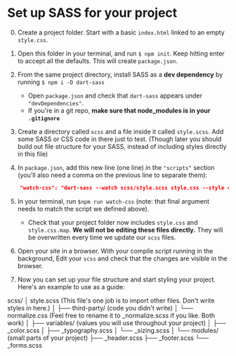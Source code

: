 # Set up SASS for your project

0. Create a project folder. Start with a basic `index.html` linked to an empty `style.css`.

1. Open this folder in your terminal, and run `$ npm init`. Keep hitting enter to accept all the defaults. This will create `package.json`.

2. From the same project directory, install SASS as a **dev dependency** by running `$ npm i -D dart-sass`

    - Open `package.json` and check that `dart-sass` appears under `"devDependencies"`.
    - If you're in a git repo, **make sure that node_modules is in your `.gitignore`**

3. Create a directory called `scss` and a file inside it called `style.scss`. Add some SASS or CSS code in there just to test. (Though later you should build out file structure for your SASS, instead of including styles directly in this file)

4. In `package.json`, add this new line (one line) in the `"scripts"` section (you'll also need a comma on the previous line to separate them):
```json
    "watch-css": "dart-sass --watch scss/style.scss style.css --style compressed"
```

5. In your terminal, run `$npm run watch-css` (note: that final argument needs to match the script we defined above).

    -  Check that your project folder now includes `style.css` and `style.css.map`. **We will not be editing these files directly.** They will be overwritten every time we update our `scss` files.

6. Open your site in a browser. With your compile script running in the background, Edit your `scss` and check that the changes are visible in the browser.

7. Now you can set up your file structure and start styling your project. Here's an example to use as a guide:

scss/
│   style.scss      (This file's one job is to import other files. Don't write styles in here.)
│
├── third-party/    (code you didn't write)
│   └── normalize.css (Feel free to rename it to _normalize.scss if you like. Both work)
│
├── variables/      (values you will use throughout your project)
│   ├── _color.scss
│   ├── _typography.scss
│   └── _sizing.scss
│
└── modules/        (small parts of your project)
    ├── _header.scss
    ├── _footer.scss
    └── _forms.scss
